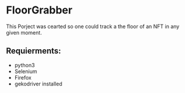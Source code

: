 # FloorGrabber

This Porject was cearted so one could track a the floor of an NFT in any given moment.

## Requierments:

- python3
- Selenium
- Firefox
- gekodriver installed
